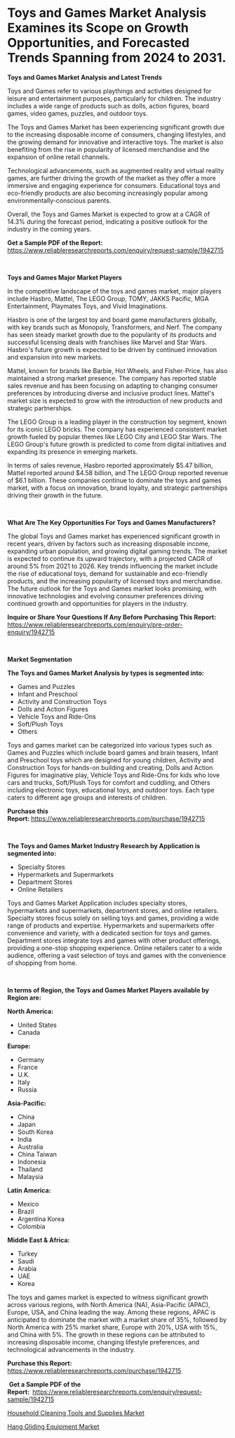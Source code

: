 <p><h1>Toys and Games Market Analysis Examines its Scope on Growth Opportunities, and Forecasted Trends Spanning from 2024 to 2031.</h1></p><p><strong>Toys and Games Market Analysis and Latest Trends</strong></p>
<p><p>Toys and Games refer to various playthings and activities designed for leisure and entertainment purposes, particularly for children. The industry includes a wide range of products such as dolls, action figures, board games, video games, puzzles, and outdoor toys.</p><p>The Toys and Games Market has been experiencing significant growth due to the increasing disposable income of consumers, changing lifestyles, and the growing demand for innovative and interactive toys. The market is also benefiting from the rise in popularity of licensed merchandise and the expansion of online retail channels.</p><p>Technological advancements, such as augmented reality and virtual reality games, are further driving the growth of the market as they offer a more immersive and engaging experience for consumers. Educational toys and eco-friendly products are also becoming increasingly popular among environmentally-conscious parents.</p><p>Overall, the Toys and Games Market is expected to grow at a CAGR of 14.3% during the forecast period, indicating a positive outlook for the industry in the coming years.</p></p>
<p><strong>Get a Sample PDF of the Report:&nbsp;</strong> <a href="https://www.reliableresearchreports.com/enquiry/request-sample/1942715">https://www.reliableresearchreports.com/enquiry/request-sample/1942715</a></p>
<p>&nbsp;</p>
<p><strong>Toys and Games Major Market Players</strong></p>
<p><p>In the competitive landscape of the toys and games market, major players include Hasbro, Mattel, The LEGO Group, TOMY, JAKKS Pacific, MGA Entertainment, Playmates Toys, and Vivid Imaginations. </p><p>Hasbro is one of the largest toy and board game manufacturers globally, with key brands such as Monopoly, Transformers, and Nerf. The company has seen steady market growth due to the popularity of its products and successful licensing deals with franchises like Marvel and Star Wars. Hasbro's future growth is expected to be driven by continued innovation and expansion into new markets.</p><p>Mattel, known for brands like Barbie, Hot Wheels, and Fisher-Price, has also maintained a strong market presence. The company has reported stable sales revenue and has been focusing on adapting to changing consumer preferences by introducing diverse and inclusive product lines. Mattel's market size is expected to grow with the introduction of new products and strategic partnerships.</p><p>The LEGO Group is a leading player in the construction toy segment, known for its iconic LEGO bricks. The company has experienced consistent market growth fueled by popular themes like LEGO City and LEGO Star Wars. The LEGO Group's future growth is predicted to come from digital initiatives and expanding its presence in emerging markets.</p><p>In terms of sales revenue, Hasbro reported approximately $5.47 billion, Mattel reported around $4.58 billion, and The LEGO Group reported revenue of $6.1 billion. These companies continue to dominate the toys and games market, with a focus on innovation, brand loyalty, and strategic partnerships driving their growth in the future.</p></p>
<p>&nbsp;</p>
<p><strong>What Are The Key Opportunities For Toys and Games Manufacturers?</strong></p>
<p><p>The global Toys and Games market has experienced significant growth in recent years, driven by factors such as increasing disposable income, expanding urban population, and growing digital gaming trends. The market is expected to continue its upward trajectory, with a projected CAGR of around 5% from 2021 to 2026. Key trends influencing the market include the rise of educational toys, demand for sustainable and eco-friendly products, and the increasing popularity of licensed toys and merchandise. The future outlook for the Toys and Games market looks promising, with innovative technologies and evolving consumer preferences driving continued growth and opportunities for players in the industry.</p></p>
<p><strong>Inquire or Share Your Questions If Any Before Purchasing This Report:</strong> <a href="https://www.reliableresearchreports.com/enquiry/pre-order-enquiry/1942715">https://www.reliableresearchreports.com/enquiry/pre-order-enquiry/1942715</a></p>
<p>&nbsp;</p>
<p><strong>Market Segmentation</strong></p>
<p><strong>The Toys and Games Market Analysis by types is segmented into:</strong></p>
<p><ul><li>Games and Puzzles</li><li>Infant and Preschool</li><li>Activity and Construction Toys</li><li>Dolls and Action Figures</li><li>Vehicle Toys and Ride-Ons</li><li>Soft/Plush Toys</li><li>Others</li></ul></p>
<p><p>Toys and games market can be categorized into various types such as Games and Puzzles which include board games and brain teasers, Infant and Preschool toys which are designed for young children, Activity and Construction Toys for hands-on building and creating, Dolls and Action Figures for imaginative play, Vehicle Toys and Ride-Ons for kids who love cars and trucks, Soft/Plush Toys for comfort and cuddling, and Others including electronic toys, educational toys, and outdoor toys. Each type caters to different age groups and interests of children.</p></p>
<p><strong>Purchase this Report:&nbsp;</strong><a href="https://www.reliableresearchreports.com/purchase/1942715">https://www.reliableresearchreports.com/purchase/1942715</a></p>
<p>&nbsp;</p>
<p><strong>The Toys and Games Market Industry Research by Application is segmented into:</strong></p>
<p><ul><li>Specialty Stores</li><li>Hypermarkets and Supermarkets</li><li>Department Stores</li><li>Online Retailers</li></ul></p>
<p><p>Toys and Games Market Application includes specialty stores, hypermarkets and supermarkets, department stores, and online retailers. Specialty stores focus solely on selling toys and games, providing a wide range of products and expertise. Hypermarkets and supermarkets offer convenience and variety, with a dedicated section for toys and games. Department stores integrate toys and games with other product offerings, providing a one-stop shopping experience. Online retailers cater to a wide audience, offering a vast selection of toys and games with the convenience of shopping from home.</p></p>
<p>&nbsp;</p>
<p><strong>In terms of Region, the Toys and Games Market Players available by Region are:</strong></p>
<p>
    <p> <strong> North America: </strong>
        <ul>
            <li>United States</li>
            <li>Canada</li>
        </ul>
        </p> 
    <p> <strong> Europe: </strong>
        <ul>
            <li>Germany</li>
            <li>France</li>
            <li>U.K.</li>
            <li>Italy</li>
            <li>Russia</li>
        </ul>
        </p> 
    <p> <strong> Asia-Pacific: </strong>
        <ul>
            <li>China</li>
            <li>Japan</li>
            <li>South Korea</li>
            <li>India</li>
            <li>Australia</li>
            <li>China Taiwan</li>
            <li>Indonesia</li>
            <li>Thailand</li>
            <li>Malaysia</li>
        </ul>
        </p> 
    <p> <strong> Latin America: </strong>
        <ul>
            <li>Mexico</li>
            <li>Brazil</li>
            <li>Argentina Korea</li>
            <li>Colombia</li>
        </ul>
        </p> 
    <p> <strong> Middle East & Africa: </strong>
        <ul>
            <li>Turkey</li>
            <li>Saudi</li>
            <li>Arabia</li>
            <li>UAE</li>
            <li>Korea</li>
        </ul>
    </p>
    </p>
<p><p>The toys and games market is expected to witness significant growth across various regions, with North America (NA), Asia-Pacific (APAC), Europe, USA, and China leading the way. Among these regions, APAC is anticipated to dominate the market with a market share of 35%, followed by North America with 25% market share, Europe with 20%, USA with 15%, and China with 5%. The growth in these regions can be attributed to increasing disposable income, changing lifestyle preferences, and technological advancements in the industry.</p></p>
<p><strong>Purchase this Report: </strong><a href="https://www.reliableresearchreports.com/purchase/1942715">https://www.reliableresearchreports.com/purchase/1942715</a></p>
<p>&nbsp;<strong>Get a Sample PDF of the Report:&nbsp;&nbsp;</strong><a href="https://www.reliableresearchreports.com/enquiry/request-sample/1942715">https://www.reliableresearchreports.com/enquiry/request-sample/1942715</a></p>
<p><strong></strong></p>
<p><p><a href="https://github.com/nancykennedykellievqfqt2/Market-Research-Report-List-1/blob/main/household-cleaning-tools-and-supplies-market.md">Household Cleaning Tools and Supplies Market</a></p><p><a href="https://github.com/seekum/Market-Research-Report-List-1/blob/main/hang-gliding-equipment-market.md">Hang Gliding Equipment Market</a></p></p>